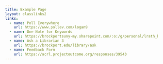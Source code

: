 ```yaml
---
title: Example Page
layout: classlinks2
links:
  - name: Poll Everywhere
    url: https://www.pollev.com/logan9
  - name: One Note for Keywords
    url: https://brockportsuny-my.sharepoint.com/:o:/g/personal/lrath_brockport_edu/Es0l3XdRCtZInRPaja2bz6UBSjIkCUSyAYlkI93jg5gqww?e=umivjb
  - name: Ask a Librarian 3
    url: https://brockport.edu/library/ask
  - name: Feedback Form
    url: https://acrl.projectoutcome.org/responses/39543
---
```

